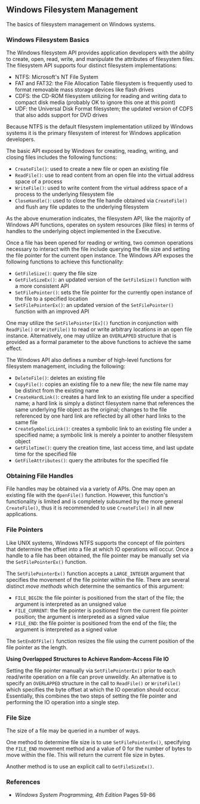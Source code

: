 ## Windows Filesystem Management

The basics of filesystem management on Windows systems.

### Windows Filesystem Basics


The Windows filesystem API provides application developers with the ability to create, open, read, write, and manipulate the attributes of filesystem files. The filesystem API supports four distinct filesystem implementations:
- NTFS: Microsoft's NT File System
- FAT and FAT32: the File Allocation Table filesystem is frequently used to format removable mass storage devices like flash drives
- CDFS: the CD-ROM filesystem utilizing for reading and writing data to compact disk media (probably OK to ignore this one at this point)
- UDF: the Universal Disk Format filesystem; the updated version of CDFS that also adds support for DVD drives

Because NTFS is the default filesystem implementation utilized by Windows systems it is the primary filesystem of interest for Windows application developers.

The basic API exposed by Windows for creating, reading, writing, and closing files includes the following functions:
- `CreateFile()`: used to create a new file or open an existing file
- `ReadFile()`: use to read content from an open file into the virtual address space of a process
- `WriteFile()`: used to write content from the virtual address space of a process to the underlying filesystem file
- `CloseHandle()`: used to close the file handle obtained via `CreateFile()` and flush any file updates to the underlying filesystem

As the above enumeration indicates, the filesystem API, like the majority of Windows API functions, operates on system resources (like files) in terms of handles to the underlying object implemented in the Executive.

Once a file has been opened for reading or writing, two common operations necessary to interact with the file include querying the file size and setting the file pointer for the current open instance. The Windows API exposes the following functions to achieve this functionality:
- `GetFileSize()`: query the file size
- `GetFileSizeEx()`: an updated version of the `GetFileSize()` function with a more consistent API
- `SetFilePointer()`: sets the file pointer for the currently open instance of the file to a specified location
- `SetFilePointerEx()`: an updated version of the `SetFilePointer()` function with an improved API 

One may utilize the `SetFilePointer[Ex]()` function in conjunction with `ReadFile()` or `WriteFile()` to read or write arbitrary locations in an open file instance. Alternatively, one may utilize an `OVERLAPPED` structure that is provided as a formal parameter to the above functions to achieve the same effect.

The Windows API also defines a number of high-level functions for filesystem management, including the following:
- `DeleteFile()`: deletes an existing file
- `CopyFile()`: copies an existing file to a new file; the new file name may be distinct from the existing name
- `CreateHardLink()`: creates a hard link to an existing file under a specified name; a hard link is simply a distinct filesystem name that references the same underlying file object as the original; changes to the file referenced by one hard link are reflected by all other hard links to the same file
- `CreateSymbolicLink()`: creates a symbolic link to an existing file under a specified name; a symbolic link is merely a pointer to another filesystem object
- `GetFileTime()`: query the creation time, last access time, and last update time for the specified file
- `GetFileAttributes()`: query the attributes for the specified file

### Obtaining File Handles

File handles may be obtained via a variety of APIs. One may open an existing file with the `OpenFile()` function. However, this function's functionality is limited and is completely subsumed by the more general `CreateFile()`, thus it is recommended to use `CreateFile()` in all new applications.

### File Pointers

Like UNIX systems, Windows NTFS supports the concept of file pointers that determine the offset into a file at which IO operations will occur. Once a handle to a file has been obtained, the file pointer may be manually set via the `SetFilePointerEx()` function.

The `SetFilePointerEx()` function accepts a `LARGE_INTEGER` argument that specifies the movement of the file pointer within the file. There are several distinct _move methods_ which determine the semantics of this argument:

- `FILE_BEGIN`: the file pointer is positioned from the start of the file; the argument is interpreted as an unsigned value
- `FILE_CURRENT`: the file pointer is positioned from the current file pointer position; the argument is interpreted as a signed value
- `FILE_END`: the file pointer is positioned from the end of the file; the argument is interpreted as a signed value

The `SetEndOfFile()` function resizes the file using the current position of the file pointer as the length.

**Using Overlapped Structures to Achieve Random-Access File IO**

Setting the file pointer manually via `SetFilePointerEx()` prior to each read/write operation on a file can prove unweildly. An alternative is to specify an `OVERLAPPED` structure in the call to `ReadFile()` or `WriteFile()` which specifies the byte offset at which the IO operation should occur. Essentially, this combines the two steps of setting the file pointer and performing the IO operation into a single step.

### File Size

The size of a file may be queried in a number of ways.

One method to determine file size is to use `SetFilePointerEx()`, specifying the `FILE_END` movement method and a value of 0 for the number of bytes to move within the file. This will return the current file size in bytes.

Another method is to use an explicit call to `GetFileSizeEx()`. 

### References

- _Windows System Programming, 4th Edition_ Pages 59-86